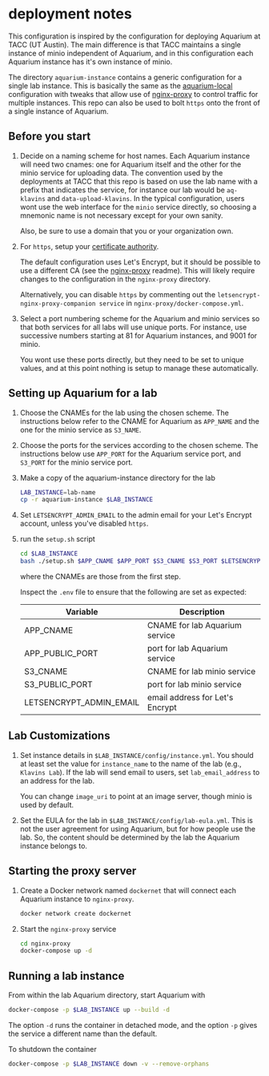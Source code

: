 # deployment notes

This configuration is inspired by the configuration for deploying Aquarium at TACC (UT Austin).
The main difference is that TACC maintains a single instance of minio independent of Aquarium, and in this configuration each Aquarium instance has it's own instance of minio.

The directory `aquarium-instance` contains a generic configuration for a single lab instance.
This is basically the same as the [aquarium-local](https://github.com/klavinslab/aquarium-local) configuration with tweaks that allow use of [nginx-proxy](https://github.com/jwilder/nginx-proxy) to control traffic for multiple instances.
This repo can also be used to bolt `https` onto the front of a single instance of Aquarium.

## Before you start

1. Decide on a naming scheme for host names.
   Each Aquarium instance will need two cnames: one for Aquarium itself and the other for the minio service for uploading data.
   The convention used by the deployments at TACC that this repo is based on use the lab name with a prefix that indicates the service, for instance our lab would be `aq-klavins` and `data-upload-klavins`.
   In the typical configuration, users wont use the web interface for the `minio` service directly, so choosing a mnemonic name is not necessary except for your own sanity.

   Also, be sure to use a domain that you or your organization own.

2. For `https`, setup your [certificate authority](https://letsencrypt.org/getting-started/).

   The default configuration uses Let's Encrypt, but it should be possible to use a different CA (see the [nginx-proxy](https://github.com/jwilder/nginx-proxy) readme).
   This will likely require changes to the configuration in the `nginx-proxy` directory.

   Alternatively, you can disable `https` by commenting out the `letsencrypt-nginx-proxy-companion service` in `nginx-proxy/docker-compose.yml`.

3. Select a port numbering scheme for the Aquarium and minio services so that both services for all labs will use unique ports.
   For instance, use successive numbers starting at 81 for Aquarium instances, and 9001 for minio.

   You wont use these ports directly, but they need to be set to unique values, and at this point nothing is setup to manage these automatically.

## Setting up Aquarium for a lab

1. Choose the CNAMEs for the lab using the chosen scheme.
   The instructions below refer to the CNAME for Aquarium as `APP_NAME` and the one for the minio service as `S3_NAME`.

2. Choose the ports for the services according to the chosen scheme.
   The instructions below use `APP_PORT` for the Aquarium service port, and `S3_PORT` for the minio service port.

3. Make a copy of the aquarium-instance directory for the lab

   ```bash
   LAB_INSTANCE=lab-name
   cp -r aquarium-instance $LAB_INSTANCE
   ```

4. Set `LETSENCRYPT_ADMIN_EMAIL` to the admin email for your Let's Encrypt account, unless you've disabled `https`.

5. run the `setup.sh` script

   ```bash
   cd $LAB_INSTANCE
   bash ./setup.sh $APP_CNAME $APP_PORT $S3_CNAME $S3_PORT $LETSENCRYPT_ADMIN_EMAIL
   ```

   where the CNAMEs are those from the first step.  

   Inspect the `.env` file to ensure that the following are set as expected:

   | Variable | Description |
   |----------|-------------|
   | APP_CNAME | CNAME for lab Aquarium service |
   | APP_PUBLIC_PORT | port for lab Aquarium service |
   | S3_CNAME | CNAME for lab minio service |
   | S3_PUBLIC_PORT | port for lab minio service |
   | LETSENCRYPT_ADMIN_EMAIL | email address for Let's Encrypt |

## Lab Customizations

1. Set instance details in `$LAB_INSTANCE/config/instance.yml`.
   You should at least set the value for `instance_name` to the name of the lab (e.g., `Klavins Lab`).
   If the lab will send email to users, set `lab_email_address` to an address for the lab.

   You can change `image_uri` to point at an image server, though minio is used by default.

2. Set the EULA for the lab in `$LAB_INSTANCE/config/lab-eula.yml`.
   This is not the user agreement for using Aquarium, but for how people use the lab.
   So, the content should be determined by the lab the Aquarium instance belongs to.

## Starting the proxy server

1. Create a Docker network named `dockernet` that will connect each Aquarium instance to `nginx-proxy`.

   ```bash
   docker network create dockernet
   ```

2. Start the `nginx-proxy` service

   ```bash
   cd nginx-proxy
   docker-compose up -d
   ```

## Running a lab instance

From within the lab Aquarium directory, start Aquarium with

```bash
docker-compose -p $LAB_INSTANCE up --build -d
```

The option `-d` runs the container in detached mode, and the option `-p` gives the service a different name than the default.

To shutdown the container

```bash
docker-compose -p $LAB_INSTANCE down -v --remove-orphans
```
